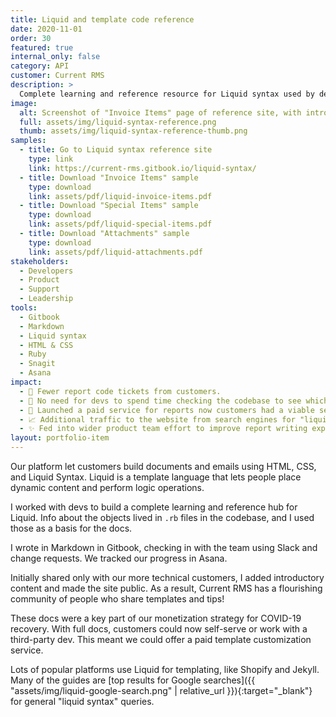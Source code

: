 ```yaml
---
title: Liquid and template code reference
date: 2020-11-01
order: 30
featured: true
internal_only: false
category: API
customer: Current RMS
description: >
  Complete learning and reference resource for Liquid syntax used by developers. Full of code samples so folks can easily copy-paste.
image:
  alt: Screenshot of "Invoice Items" page of reference site, with introduction and code sample.
  full: assets/img/liquid-syntax-reference.png
  thumb: assets/img/liquid-syntax-reference-thumb.png
samples:
  - title: Go to Liquid syntax reference site
    type: link
    link: https://current-rms.gitbook.io/liquid-syntax/
  - title: Download "Invoice Items" sample
    type: download
    link: assets/pdf/liquid-invoice-items.pdf
  - title: Download "Special Items" sample
    type: download
    link: assets/pdf/liquid-special-items.pdf
  - title: Download "Attachments" sample
    type: download
    link: assets/pdf/liquid-attachments.pdf
stakeholders:
  - Developers
  - Product
  - Support
  - Leadership
tools:
  - Gitbook
  - Markdown
  - Liquid syntax
  - HTML & CSS
  - Ruby
  - Snagit
  - Asana
impact:
  - 🤫 Fewer report code tickets from customers.
  - 🧘 No need for devs to spend time checking the codebase to see which fields are available.
  - 🤑 Launched a paid service for reports now customers had a viable self-service option.
  - 📈 Additional traffic to the website from search engines for "liquid syntax" and "rental report" queries.
  - ✨ Fed into wider product team effort to improve report writing experience, with features like a new live previewer.
layout: portfolio-item
---
```

Our platform let customers build documents and emails using HTML, CSS, and Liquid Syntax. Liquid is a template language that lets people place dynamic content and perform logic operations.

I worked with devs to build a complete learning and reference hub for Liquid. Info about the objects lived in `.rb` files in the codebase, and I used those as a basis for the docs.

I wrote in Markdown in Gitbook, checking in with the team using Slack and change requests. We tracked our progress in Asana.

Initially shared only with our more technical customers, I added  introductory content and made the site public. As a result, Current RMS has a flourishing community of people who share templates and tips!

These docs were a key part of our monetization strategy for COVID-19  recovery. With full docs, customers could now self-serve or work with a third-party dev. This meant we could offer a paid template customization service.

Lots of popular platforms use Liquid for templating, like Shopify and Jekyll. Many of the guides are [top results for Google searches]({{ "assets/img/liquid-google-search.png" | relative_url }}){:target="_blank"} for general "liquid syntax" queries.
